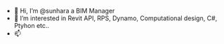 - 👋 Hi, I’m @sunhara a BIM Manager
- 👀 I’m interested in Revit API, RPS, Dynamo, Computational design, C#, Ptyhon etc..
- 📫 

<!---
sunhara/sunhara is a ✨ special ✨ repository because its `README.md` (this file) appears on your GitHub profile.
You can click the Preview link to take a look at your changes.
--->
